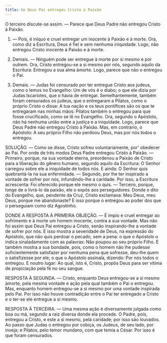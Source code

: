 ```yaml
---
title: Se Deus Pai entregou Cristo à Paixão
---
```


O terceiro discute-se assim. — Parece que Deus Padre não entregou Cristo à Paixão.  

1. — Pois, é iníquo e cruel entregar um inocente à Paixão e à morte. Ora, como diz a Escritura, Deus é fiel e sem nenhuma iniquidade. Logo, não entregou Cristo inocente à Paixão e à morte.  

2. Demais. — Ninguém pode ser entregue à morte por si mesmo e por outrem. Ora, Cristo entregou-se a si mesmo por nós, segundo aquilo da Escritura: Entregou a sua alma àmorte. Logo, parece que não o entregou o Pai.  

3. Demais. — Judas foi censurado por ter entregue Cristo aos judeus, como o lemos no Evangelho: Um de vós é o diabo; o que ele dizia por Judas Iscariotes, que o havia de entregar. Semelhantemente, também foram censurados os judeus, que o entregaram a Pilatos, como o próprio Cristo o disse: A tua nação e os teus pontífices são os que te entregaram nas minhas mãos: Pilatos também o entregou para que fosse crucificado, como se lê no Evangelho. Ora, segundo o Apóstolo, não há nenhuma união entre a justiça e a iniquidade. Logo, parece que Deus Padre não entregou Cristo à Paixão.  Mas, em contrário, o Apóstolo: A seu próprio Filho não perdoou Deus, mas por nós todos o entregou.  

SOLUÇÃO. — Como se disse, Cristo sofreu voluntariamente, por' obedecer ao Pai. Por onde de três modos Deus Padre entregou Cristo à Paixão. — Primeiro, porque, na sua vontade eterna, preordenou a Paixão de Cristo para a liberação do gênero humano, segundo aquilo da Escritura: O Senhor carregou sobre ele a iniquidade de todos nós. E ainda: O Senhor quis quebrantá-Ia na sua enfermidade. — Segundo, por lhe ter inspirado a vontade de sofrer por nós, infundindo-lhe a caridade. Por isso, a Escritura acrescenta: Foi oferecido porque ele mesmo o quis. — Terceiro, porque, longe de o livrá-lo da paixão, ele o expôs aos perseguidores. Donde o dito do Evangelho, que, pendente da Cruz, Cristo exclamava: Meu Deus, meu Deus, porque me abandonaste? E isso porque o entregou ao poder dos que o perseguiam como diz Agostinho. 

DONDE A RESPOSTA À PRIMEIRA OBJEÇÃO. — É ímpio e cruel entregar ao sofrimento e à morte um homem inocente, contra a sua vontade. Mas não foi assim que Deus Pai entregou a Cristo, senão inspirando-lhe a vontade de sofrer por nós. E isso mostra a severidade de Deus, na expressão do Apóstolo, que não quis perdoar o pecado, sem a pena: o que o Apóstolo o indica sinaladamente com as palavras: Não poupou ao seu próprio Filho. E também mostra a sua bondade, pois, como o homem não lhe pudesse suficientemente satisfazer por nenhuma pena que sofresse, deu-lhe quem o satisfizesse por ele; o que o Apóstolo assinala, dizendo: Por nós todos o entregou. E noutro lugar: Ao qual, isto é, Cristo, propôs Deus para ser vítima de propiciação pela fé no seu sangue.  

RESPOSTA À SEGUNDA. — Cristo, enquanto Deus entregou-se a si mesmo àmorte, pela mesma vontade e ação pela qual também o Pai o entregou. Mas, enquanto homem entregou-se a si mesmo por uma vontade inspirada pelo Pai. Por isso não houve contradição entre o Pai ter entregado a Cristo e o ter-se ele entregue a si mesmo.  

RESPOSTA À TERCEIRA. — Uma mesma ação é diversamente julgada como boa ou má, segundo a raiz diversa donde ela procede. O Padre, pois, entregou a Cristo, e este a si mesmo, pela caridade; por isso são louvados. Ao passo que Judas o entregou por cobiça, os Judeus, de seu lado, por inveja; e Pilatos, pelo temor mundano, com que temia a César. Por isso é que foram censurados.